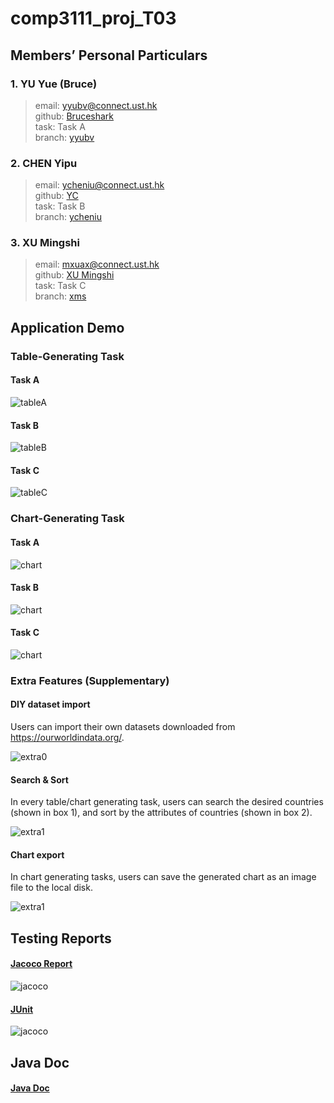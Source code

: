 # comp3111_proj_T03

## Members’ Personal Particulars

### 1. YU Yue (Bruce)
> email: yyubv@connect.ust.hk \
> github: [Bruceshark](https://github.com/Bruceshark)  
> task: Task A \
> branch: [yyubv](https://github.com/Bruceshark/comp3111_proj_T03/tree/yyubv)

### 2. CHEN Yipu
> email: ycheniu@connect.ust.hk \
> github: [YC](https://github.com/peterchenyipu)  
> task: Task B \
> branch: [ycheniu](https://github.com/Bruceshark/comp3111_proj_T03/tree/ycheniu)

### 3. XU Mingshi
> email: mxuax@connect.ust.hk \
> github: [XU Mingshi](https://github.com/mxuax)  
> task: Task C \
> branch: [xms](https://github.com/Bruceshark/comp3111_proj_T03/tree/mxuax)

## Application Demo
### Table-Generating Task
#### Task A
![tableA](source_code_material/table_generatingA.png)
#### Task B
![tableB](source_code_material/table_generatingB.png)
#### Task C
![tableC](source_code_material/table_generatingC.png)
### Chart-Generating Task
#### Task A
![chart](source_code_material/chart_generatingA.png)
#### Task B
![chart](source_code_material/chart_generatingB.png)
#### Task C
![chart](source_code_material/chart_generatingC.png)
### Extra Features (Supplementary)
#### DIY dataset import 
Users can import their own datasets downloaded from https://ourworldindata.org/.

![extra0](source_code_material/extra_feature0.png)
#### Search & Sort
In every table/chart generating task, users can search the desired countries (shown in box 1), and sort by the attributes of countries (shown in box 2).

![extra1](source_code_material/extra_feature1.png)

#### Chart export
In chart generating tasks, users can save the generated chart as an image file to the local disk.

![extra1](source_code_material/extra_feature2.png)

## Testing Reports
#### [Jacoco Report](source_code_material/jacocoHTML/index.html)

![jacoco](source_code_material/jacoco.png)
#### [JUnit](source_code_material/junit/index.html)

![jacoco](source_code_material/junit.png)

## Java Doc
#### [Java Doc](source_code_material/javadoc/index.html)
